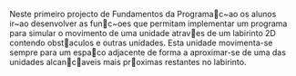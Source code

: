 Neste primeiro projecto de Fundamentos da Programac~ao os alunos ir~ao desenvolver
as func~oes que permitam implementar um programa para simular o movimento de uma
unidade atraves de um labirinto 2D contendo obstaculos e outras unidades. Esta unidade
movimenta-se sempre para um espaco adjacente de forma a aproximar-se de uma das
unidades alcancaveis mais proximas restantes no labirinto.
